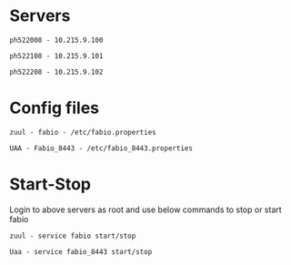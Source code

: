 # Servers

`ph522008 - 10.215.9.100`

`ph522108 - 10.215.9.101`

`ph522208 - 10.215.9.102`

# Config files

`zuul - fabio - /etc/fabio.properties`

`UAA - Fabio_8443 - /etc/fabio_8443.properties`

# Start-Stop

Login to above servers as root and use below commands to stop or start fabio

`zuul - service fabio start/stop`

`Uaa - service fabio_8443 start/stop`